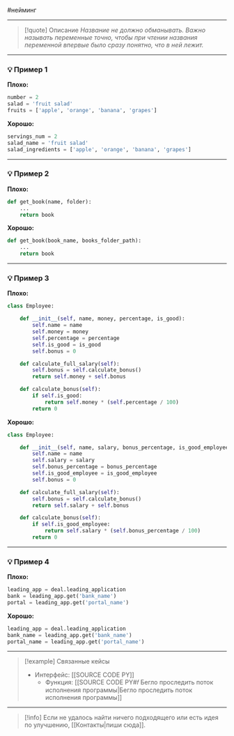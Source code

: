#нейминг 
***

>[!quote] Описание
_Название не должно обманывать.
Важно называть переменные точно, чтобы при чтении названия переменной впервые было сразу понятно, что в ней лежит._

***
### 💡 Пример 1


**Плохо:**
```python
number = 2
salad = 'fruit salad'
fruits = ['apple', 'orange', 'banana', 'grapes']
```

**Хорошо:**
```python
servings_num = 2
salad_name = 'fruit salad'
salad_ingredients = ['apple', 'orange', 'banana', 'grapes']
```

***
### 💡 Пример 2


**Плохо:**
```python
def get_book(name, folder):
	...
	return book
```

**Хорошо:**
```python
def get_book(book_name, books_folder_path):
	...
	return book
```

***
### 💡 Пример 3


**Плохо:**
```python
class Employee:

	def __init__(self, name, money, percentage, is_good):
		self.name = name
		self.money = money
		self.percentage = percentage
		self.is_good = is_good
		self.bonus = 0

	def calculate_full_salary(self):
		self.bonus = self.calculate_bonus()
		return self.money + self.bonus

	def calculate_bonus(self):
		if self.is_good:
			return self.money * (self.percentage / 100)
		return 0
```

**Хорошо:**
```python
class Employee:

	def __init__(self, name, salary, bonus_percentage, is_good_employee):
		self.name = name
		self.salary = salary
		self.bonus_percentage = bonus_percentage
		self.is_good_employee = is_good_employee
		self.bonus = 0

	def calculate_full_salary(self):
		self.bonus = self.calculate_bonus()
		return self.salary + self.bonus

	def calculate_bonus(self):
		if self.is_good_employee:
			return self.salary * (self.bonus_percentage / 100)
		return 0
```

***
### 💡 Пример 4


**Плохо:**
```python
leading_app = deal.leading_application
bank = leading_app.get('bank_name')
portal = leading_app.get('portal_name')
```

**Хорошо:**
```python
leading_app = deal.leading_application
bank_name = leading_app.get('bank_name')
portal_name = leading_app.get('portal_name')
```

***

> [!example] Связанные кейсы
>- Интерфейс: [[SOURCE CODE PY]]
>	- Функция: [[SOURCE CODE PY#𝑓 Бегло проследить поток исполнения программы|Бегло проследить поток исполнения программы]]

***

> [!info]
> Если не удалось найти ничего подходящего или есть идея по улучшению, [[Контакты|пиши сюда]].
